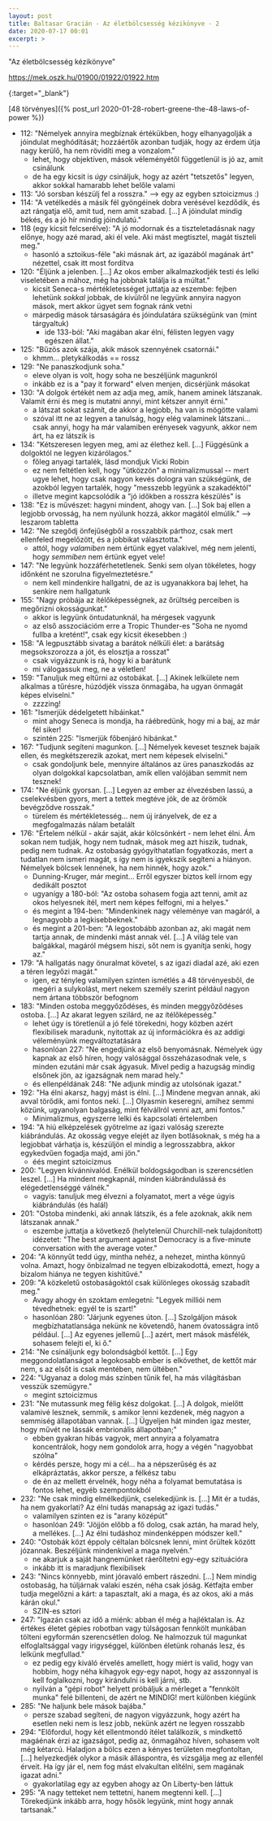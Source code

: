 ```yaml
---
layout: post
title: Baltasar Gracián - Az életbölcsesség kézikönyve - 2
date: 2020-07-17 00:01
excerpt: >
---
```


"Az életbölcsesség kézikönyve"

https://mek.oszk.hu/01900/01922/01922.htm

{:target="_blank"}

[48 törvényes]({% post_url 2020-01-28-robert-greene-the-48-laws-of-power %})


    
- 112: "Némelyek annyira megbíznak értékükben, hogy elhanyagolják a jóindulat meghódítását; hozzáértők azonban tudják, hogy az érdem útja nagy kerülő, ha nem rövidíti meg a vonzalom."
    - lehet, hogy objektíven, mások véleményétől függetlenül is jó az, amit csinálunk
    - de ha egy kicsit is _úgy_ csináljuk, hogy az azért "tetszetős" legyen, akkor sokkal hamarabb lehet belőle valami
- 113: "Jó sorsban készülj fel a rosszra." --> egy az egyben sztoicizmus :)
- 114: "A vetélkedés a másik fél gyöngéinek dobra verésével kezdődik, és azt rángatja elő, amit tud, nem amit szabad. [...] A jóindulat mindig békés, és a jó hír mindig jóindulatú."
- 118 (egy kicsit felcserélve): "A jó modornak és a tiszteletadásnak nagy előnye, hogy azé marad, aki él vele. Aki mást megtisztel, magát tiszteli meg."
    - hasonló a sztoikus-féle "aki másnak árt, az igazából magának árt" nézettel, csak itt most fordítva
- 120: "Éljünk a jelenben. [...] Az okos ember alkalmazkodjék testi és lelki viseletében a mához, még ha jobbnak találja is a múltat."
    - kicsit Seneca-s mértékletességet juttatja az eszembe: fejben lehetünk _sokkal_ jobbak, de kívülről ne legyünk annyira nagyon mások, mert akkor ügyet sem fognak ránk vetni
    - márpedig mások társaságára és jóindulatára szükségünk van (mint tárgyaltuk)
        - ide 133-ból: "Aki magában akar élni, félisten legyen vagy egészen állat."
- 125: "Bűzös azok szája, akik mások szennyének csatornái."
    - khmm... pletykálkodás == rossz
- 129: "Ne panaszkodjunk soha."
    - eleve olyan is volt, hogy soha ne beszéljünk magunkról
    - inkább ez is a "pay it forward" elven menjen, dicsérjünk másokat
- 130: "A dolgok értékét nem az adja meg, amik, hanem aminek látszanak. Valamit érni és meg is mutatni annyi, mint kétszer annyit érni."
    - a látszat sokat számít, de akkor a legjobb, ha van is mögötte valami
    - szóval itt ne az legyen a tanulság, hogy elég valaminek látszani... csak annyi, hogy ha már valamiben erényesek vagyunk, akkor nem árt, ha ez látszik is
- 134: "Kétszeresen legyen meg, ami az élethez kell. [...] Függésünk a dolgoktól ne legyen kizárólagos."
    - főleg anyagi tartalék, lásd mondjuk Vicki Robin
    - ez nem feltétlen kell, hogy "ütközzön" a minimalizmussal -- mert ugye lehet, hogy csak nagyon kevés dologra van szükségünk, de azokból legyen tartalék, hogy "messzebb legyünk a szakadéktól"
    - illetve megint kapcsolódik a "jó időkben a rosszra készülés" is
- 138: "Ez is művészet: hagyni mindent, ahogy van. [...] Sok baj ellen a legjobb orvosság, ha nem nyúlunk hozzá, akkor magától elmúlik." --> leszarom tabletta
- 142: "Ne szegődj önfejűségből a rosszabbik párthoz, csak mert ellenfeled megelőzött, és a jobbikat választotta."
    - attól, hogy _valamiben_ nem értünk egyet valakivel, még nem jelenti, hogy _semmiben_ nem értünk egyet vele!
- 147: "Ne legyünk hozzáférhetetlenek. Senki sem olyan tökéletes, hogy időnként ne szorulna figyelmeztetésre."
    - nem kell mindenkire hallgatni, de az is ugyanakkora baj lehet, ha senkire nem hallgatunk
- 155: "Nagy próbája az ítélőképességnek, az őrültség perceiben is megőrizni okosságunkat."
    - akkor is legyünk öntudatunknál, ha mérgesek vagyunk
    - az első asszociációm erre a Tropic Thunder-es "Soha ne nyomd fullba a kretént!", csak egy kicsit ékesebben :)
- 158: "A legpusztább sivatag a barátok nélküli élet: a barátság megsokszorozza a jót, és elosztja a rosszat"
    - csak vigyázzunk is rá, hogy ki a barátunk
    - mi válogassuk meg, ne a véletlen!
- 159: "Tanuljuk meg eltűrni az ostobákat. [...] Akinek lelkülete nem alkalmas a tűrésre, húzódjék vissza önmagába, ha ugyan önmagát képes elviselni."
    - zzzzing!
- 161: "Ismerjük dédelgetett hibáinkat."
    - mint ahogy Seneca is mondja, ha ráébredünk, hogy mi a baj, az már fél siker!
    - szintén 225: "Ismerjük főbenjáró hibánkat."
- 167: "Tudjunk segíteni magunkon. [...] Némelyek keveset tesznek bajaik ellen, és megkétszerezik azokat, mert nem képesek elviselni."
    - csak gondoljunk bele, mennyire általános az üres panaszkodás az olyan dolgokkal kapcsolatban, amik ellen valójában semmit nem tesznek!
- 174: "Ne éljünk gyorsan. [...] Legyen az ember az élvezésben lassú, a cselekvésben gyors, mert a tettek megtéve jók, de az örömök bevégződve rosszak."
    - türelem és mértékletesség... nem új irányelvek, de ez a megfogalmazás nálam betalált
- 176: "Értelem nélkül - akár saját, akár kölcsönkért - nem lehet élni. Ám sokan nem tudják, hogy nem tudnak, mások meg azt hiszik, tudnak, pedig nem tudnak. Az ostobaság gyógyíthatatlan fogyatkozás, mert a tudatlan nem ismeri magát, s így nem is igyekszik segíteni a hiányon. Némelyek bölcsek lennének, ha nem hinnék, hogy azok."
    - Dunning-Kruger, már megint... Erről egyszer biztos kell írnom egy dedikált posztot
    - ugyanígy a 180-ból: "Az ostoba sohasem fogja azt tenni, amit az okos helyesnek ítél, mert nem képes felfogni, mi a helyes."
    - és megint a 194-ben: "Mindenkinek nagy véleménye van magáról, a legnagyobb a legkisebbeknek."
    - és megint a 201-ben: "A legostobább azonban az, aki magát nem tartja annak, de mindenki mást annak vél. [...] A világ tele van balgákkal, magáról mégsem hiszi, sőt nem is gyanítja senki, hogy az."
- 179: "A hallgatás nagy önuralmat követel, s az igazi diadal azé, aki ezen a téren legyőzi magát."
    - igen, ez tényleg valamilyen szinten ismétlés a 48 törvényesből, de megéri a sulykolást, mert nekem személy szerint például nagyon nem ártana többször befognom
- 183: "Minden ostoba meggyőződéses, és minden meggyőződéses ostoba. [...] Az akarat legyen szilárd, ne az ítélőképesség."
    - lehet úgy is töretlenül a jó felé törekedni, hogy közben azért flexibilisek maradunk, nyitottak az új információkra és az addigi véleményünk megváltoztatására
    - hasonlóan 227: "Ne engedjünk az első benyomásnak. Némelyek úgy kapnak az első híren, hogy valósággal összeházasodnak vele, s minden ezutáni már csak ágyasuk. Mivel pedig a hazugság mindig elsőnek jön, az igazságnak nem marad hely."
    - és ellenpéldának 248: "Ne adjunk mindig az utolsónak igazat."
- 192: "Ha élni akarsz, hagyj mást is élni. [...] Mindene megvan annak, aki avval törődik, ami fontos neki. [...] Olyasmin keseregni, amihez semmi közünk, ugyanolyan balgaság, mint félvállról venni azt, ami fontos."
    - Minimalizmus, egyszerre lelki és kapcsolati értelemben
- 194: "A hiú elképzelések gyötrelme az igazi valóság szerezte kiábrándulás. Az okosság vegye elejét az ilyen botlásoknak, s még ha a legjobbat várhatja is, készüljön el mindig a legrosszabbra, akkor egykedvűen fogadja majd, ami jön."
    - éés megint sztoicizmus
- 200: "Legyen kívánnivalód. Enélkül boldogságodban is szerencsétlen leszel. [...] Ha mindent megkapnál, minden kiábrándulássá és elégedetlenséggé válnék."
    - vagyis: tanuljuk meg élvezni a folyamatot, mert a vége úgyis kiábrándulás (és halál)
- 201: "Ostoba mindenki, aki annak látszik, és a fele azoknak, akik nem látszanak annak."
    - eszembe juttatja a következő (helytelenül Churchill-nek tulajdonított) idézetet: "The best argument against Democracy is a five-minute conversation with the average voter."
- 204: "A könnyűt tedd úgy, mintha nehéz, a nehezet, mintha könnyű volna. Amazt, hogy önbizalmad ne tegyen elbizakodottá, emezt, hogy a bizalom hiánya ne tegyen kishitűvé."
- 209: "A közkeletű ostobaságoktól csak különleges okosság szabadít meg."
    - Avagy ahogy én szoktam emlegetni: "Legyek milliói nem tévedhetnek: egyél te is szart!"
    - hasonlóan 280: "Járjunk egyenes úton. [...] Szolgáljon mások megbízhatatlansága nekünk ne követendő, hanem óvatosságra intő például. [...] Az egyenes jellemű [...] azért, mert mások másfélék, sohasem felejti el, ki ő."
- 214: "Ne csináljunk egy bolondságból kettőt. [...] Egy meggondolatlanságot a legokosabb ember is elkövethet, de kettőt már nem, s az elsőt is csak mentében, nem ültében."
- 224: "Ugyanaz a dolog más színben tűnik fel, ha más világításban vesszük szemügyre."
    - megint sztoicizmus
- 231: "Ne mutassunk meg félig kész dolgokat. [...] A dolgok, mielőtt valamivé lesznek, semmik, s amikor lenni kezdenek, még nagyon a semmiség állapotában vannak. [...] Ügyeljen hát minden igaz mester, hogy művét ne lássák embrionális állapotban;"
    - ebben gyakran hibás vagyok, mert annyira a folyamatra koncentrálok, hogy nem gondolok arra, hogy a végén "nagyobbat szólna"
    - kérdés persze, hogy mi a cél... ha a népszerűség és az elkápráztatás, akkor persze, a félkész tabu
    - de én az mellett érvelnék, hogy néha a folyamat bemutatása is fontos lehet, egyéb szempontokból
- 232: "Ne csak mindig elmélkedjünk, cselekedjünk is. [...] Mit ér a tudás, ha nem gyakorlati? Az élni tudás manapság az igazi tudás."
    - valamilyen szinten ez is "arany középút"
    - hasonlóan 249: "Jöjjön előbb a fő dolog, csak aztán, ha marad hely, a mellékes. [...] Az élni tudáshoz mindenképpen módszer kell."
- 240: "Ostobák közt éppoly céltalan bölcsnek lenni, mint őrültek között józannak. Beszéljünk mindenkivel a maga nyelvén."
    - ne akarjuk a saját hangnemünket ráerőltetni egy-egy szituációra
    - inkább itt is maradjunk flexibilisek
- 243: "Nincs könnyebb, mint jóravaló embert rászedni. [...] Nem mindig ostobaság, ha túljárnak valaki eszén, néha csak jóság. Kétfajta ember tudja megelőzni a kárt: a tapasztalt, aki a maga, és az okos, aki a más kárán okul."
    - SZIN-es sztori
- 247: "Igazán csak az idő a miénk: abban él még a hajléktalan is. Az értékes életet gépies robotban vagy túlságosan fennkölt munkában tölteni egyformán szerencsétlen dolog. Ne halmozzuk túl magunkat elfoglaltsággal vagy irigységgel, különben életünk rohanás lesz, és lelkünk megfullad."
    - ez pedig egy kiváló érvelés amellett, hogy miért is valid, hogy van hobbim, hogy néha kihagyok egy-egy napot, hogy az asszonnyal is kell foglalkozni, hogy kirándulni is kell járni, stb.
    - nyilván a "gépi robot" helyett próbáljuk a mérleget a "fennkölt munka" felé billenteni, de azért ne MINDIG! mert különben kiégünk
- 285: "Ne haljunk bele mások bajába."
    - persze szabad segíteni, de nagyon vigyázzunk, hogy azért ha esetlen neki nem is lesz jobb, nekünk azért ne legyen rosszabb
- 294: "Előfordul, hogy két ellentmondó ítélet találkozik, s mindkettő magáénak érzi az igazságot, pedig az, önmagához híven, sohasem volt még kétarcú. Haladjon a bölcs ezen a kényes területen megfontoltan, [...] helyezkedjék olykor a másik álláspontra, és vizsgálja meg az ellenfél érveit. Ha így jár el, nem fog mást elvakultan elítélni, sem magának igazat adni."
    - gyakorlatilag egy az egyben ahogy az On Liberty-ben láttuk
- 295: "A nagy tetteket nem tettetni, hanem megtenni kell. [...] Törekedjünk inkább arra, hogy hősök legyünk, mint hogy annak tartsanak."